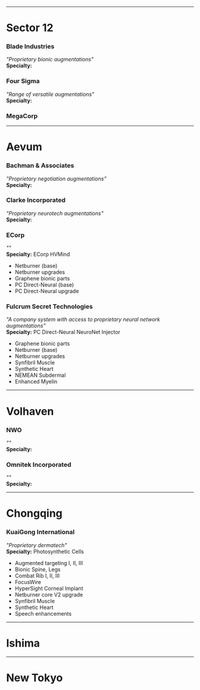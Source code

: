 
---
# Sector 12
### Blade Industries
_"Proprietary bionic augmentations"_  
**Specialty:**  

### Four Sigma
_"Range of versatile augmentations"_  
**Specialty:**  

### MegaCorp


---
# Aevum
### Bachman & Associates  
_"Proprietary negotiation augmentations"_  
**Specialty:**  

### Clarke Incorporated
_"Proprietary neurotech augmentations"_  
**Specialty:**  

### ECorp
_""_  
**Specialty:** ECorp HVMind  
- Netburner (base)
- Netburner upgrades
- Graphene bionic parts
- PC Direct-Neural (base)
- PC Direct-Neural upgrade

### Fulcrum Secret Technologies  
_"A company system with access to proprietary neural network augmentations"_  
**Specialty:**  PC Direct-Neural NeuroNet Injector  
- Graphene bionic parts
- Netburner (base)
- Netburner upgrades
- Synfibril Muscle
- Synthetic Heart
- NEMEAN Subdermal
- Enhanced Myelin

---
# Volhaven
### NWO  
_""_  
**Specialty:**  

### Omnitek Incorporated  
_""_  
**Specialty:**  


---
# Chongqing
### KuaiGong International
_"Proprietary dermatech"_  
**Specialty:** Photosynthetic Cells  
- Augmented targeting I, II, III
- Bionic Spine, Legs
- Combat Rib I, II, III
- FocusWire
- HyperSight Corneal Implant
- Netburner core V2 upgrade
- Synfibril Muscle
- Synthetic Heart
- Speech enhancements

---
# Ishima

---
# New Tokyo
